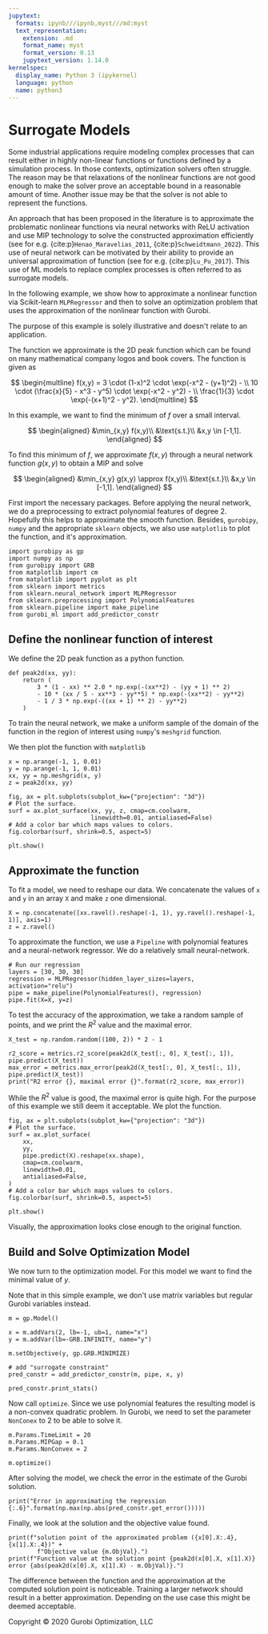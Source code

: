 ```yaml
---
jupytext:
  formats: ipynb///ipynb,myst///md:myst
  text_representation:
    extension: .md
    format_name: myst
    format_version: 0.13
    jupytext_version: 1.14.0
kernelspec:
  display_name: Python 3 (ipykernel)
  language: python
  name: python3
---
```


# Surrogate Models

Some industrial applications require modeling complex processes
that can result either in highly non-linear functions or functions
defined by a simulation process.
In those contexts, optimization solvers often struggle.
The reason may be that relaxations
of the nonlinear functions are not good enough to make the solver prove an
acceptable bound in a reasonable amount of time. Another issue may be that
the solver is not able to represent the functions.

An approach that has been proposed in the literature is
to approximate the problematic nonlinear
functions via neural networks with ReLU activation and use MIP technology
to solve the constructed approximation efficiently
(see for e.g. {cite:p}`Henao_Maravelias_2011`, {cite:p}`Schweidtmann_2022`).
This use of neural network can be motivated by their ability to provide an
universal approximation of function (see for e.g. {cite:p}`Lu_Pu_2017`).
This use of ML models to replace complex processes is often referred to as surrogate models.

In the following example, we show how to
approximate a nonlinear function via Scikit-learn `MLPRegressor` and then to solve an
optimization problem that uses the approximation of the nonlinear function with Gurobi.

The purpose of this example is solely illustrative and doesn't relate to an
application.

The function we approximate is the 2D peak function which can be found on
many mathematical company logos and book covers. The function is given as

$$
\begin{multline}
f(x,y) = 3 \cdot (1-x)^2 \cdot \exp(-x^2 - (y+1)^2) - \\
         10 \cdot (\frac{x}{5} - x^3 - y^5) \cdot \exp(-x^2 - y^2) - \\
         \frac{1}{3} \cdot \exp(-(x+1)^2 - y^2).
\end{multline}
$$

In this example, we want to find the minimum of $f$ over a small interval.

$$
\begin{aligned}
&\min_{x,y} f(x,y)\\
&\text{s.t.}\\
&x,y \in [-1,1].
\end{aligned}
$$

To find this minimum of $f$, we approximate $f(x,y)$ through a neural
network function $g(x,y)$ to obtain a MIP and solve

$$
\begin{aligned}
&\min_{x,y} g(x,y) \approx f(x,y)\\
&\text{s.t.}\\
&x,y \in [-1,1].
\end{aligned}
$$

First import the necessary packages. Before applying the neural network,
we do a preprocessing to extract polynomial features of degree 2. Hopefully this
helps to approximate the smooth function. Besides, `gurobipy`, `numpy` and the appropriate
`sklearn` objects, we also use `matplotlib` to plot the function, and it's approximation.

```{code-cell}
import gurobipy as gp
import numpy as np
from gurobipy import GRB
from matplotlib import cm
from matplotlib import pyplot as plt
from sklearn import metrics
from sklearn.neural_network import MLPRegressor
from sklearn.preprocessing import PolynomialFeatures
from sklearn.pipeline import make_pipeline
from gurobi_ml import add_predictor_constr
```

## Define the nonlinear function of interest

We define the 2D peak function as a python function.

```{code-cell}
def peak2d(xx, yy):
    return (
        3 * (1 - xx) ** 2.0 * np.exp(-(xx**2) - (yy + 1) ** 2)
        - 10 * (xx / 5 - xx**3 - yy**5) * np.exp(-(xx**2) - yy**2)
        - 1 / 3 * np.exp(-((xx + 1) ** 2) - yy**2)
    )
```

To train the neural network, we make a uniform sample of the domain of the
function in the region of interest using `numpy`'s `meshgrid` function.

We then plot the function with `matplotlib`

```{code-cell}
x = np.arange(-1, 1, 0.01)
y = np.arange(-1, 1, 0.01)
xx, yy = np.meshgrid(x, y)
z = peak2d(xx, yy)

fig, ax = plt.subplots(subplot_kw={"projection": "3d"})
# Plot the surface.
surf = ax.plot_surface(xx, yy, z, cmap=cm.coolwarm,
                       linewidth=0.01, antialiased=False)
# Add a color bar which maps values to colors.
fig.colorbar(surf, shrink=0.5, aspect=5)

plt.show()
```

## Approximate the function

To fit a model, we need to reshape our data. We concatenate the values of `x` and `y` in
an array `X` and make `z` one dimensional.

```{code-cell}
X = np.concatenate([xx.ravel().reshape(-1, 1), yy.ravel().reshape(-1, 1)], axis=1)
z = z.ravel()
```

To approximate the function, we use a `Pipeline` with polynomial features and
a neural-network regressor. We do a relatively small neural-network.

```{code-cell}
# Run our regression
layers = [30, 30, 30]
regression = MLPRegressor(hidden_layer_sizes=layers, activation="relu")
pipe = make_pipeline(PolynomialFeatures(), regression)
pipe.fit(X=X, y=z)
```

To test the accuracy of the approximation, we take a random sample of points, and
we print the $R^2$ value and the maximal error.

```{code-cell}
X_test = np.random.random((100, 2)) * 2 - 1

r2_score = metrics.r2_score(peak2d(X_test[:, 0], X_test[:, 1]), pipe.predict(X_test))
max_error = metrics.max_error(peak2d(X_test[:, 0], X_test[:, 1]), pipe.predict(X_test))
print("R2 error {}, maximal error {}".format(r2_score, max_error))
```

While the $R^2$ value is good, the maximal error is quite high. For the purpose of this
example we still deem it acceptable. We plot the function.

```{code-cell}
fig, ax = plt.subplots(subplot_kw={"projection": "3d"})
# Plot the surface.
surf = ax.plot_surface(
    xx,
    yy,
    pipe.predict(X).reshape(xx.shape),
    cmap=cm.coolwarm,
    linewidth=0.01,
    antialiased=False,
)
# Add a color bar which maps values to colors.
fig.colorbar(surf, shrink=0.5, aspect=5)

plt.show()
```

Visually, the approximation looks close enough to the original function.

## Build and Solve Optimization Model

We now turn to the optimization model. For this model we want to find the minimal value
of $y$.

Note that in this simple example, we don't use matrix variables but regular Gurobi variables
instead.

```{code-cell}
m = gp.Model()

x = m.addVars(2, lb=-1, ub=1, name="x")
y = m.addVar(lb=-GRB.INFINITY, name="y")

m.setObjective(y, gp.GRB.MINIMIZE)

# add "surrogate constraint"
pred_constr = add_predictor_constr(m, pipe, x, y)

pred_constr.print_stats()
```

Now call `optimize`. Since we use polynomial features the resulting model is a
non-convex quadratic problem. In Gurobi, we need to set the parameter `NonConex`
to 2 to be able to solve it.

```{code-cell}
m.Params.TimeLimit = 20
m.Params.MIPGap = 0.1
m.Params.NonConvex = 2

m.optimize()
```

After solving the model, we check the error in the estimate of the Gurobi solution.

```{code-cell}
print("Error in approximating the regression {:.6}".format(np.max(np.abs(pred_constr.get_error()))))
```

Finally, we look at the solution and the objective value
found.

```{code-cell}
print(f"solution point of the approximated problem ({x[0].X:.4}, {x[1].X:.4})" +
        f"Objective value {m.ObjVal}.")
print(f"Function value at the solution point {peak2d(x[0].X, x[1].X)} error {abs(peak2d(x[0].X, x[1].X) - m.ObjVal)}.")
```

The difference between the function and the approximation at the computed solution point is noticeable. Training a larger network should result in a better approximation. Depending on the use case this might be deemed acceptable.

Copyright © 2020 Gurobi Optimization, LLC
